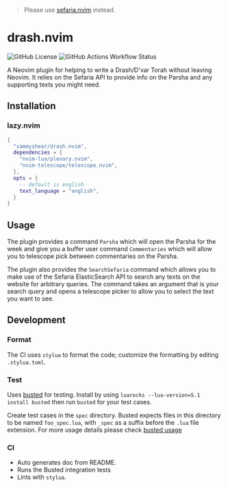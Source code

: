 > Please use [sefaria.nvim](https://github.com/sammyshear/sefaria.nvim) instead.

# drash.nvim

![GitHub License](https://img.shields.io/github/license/sammyshear/drash.nvim?style=for-the-badge)
![GitHub Actions Workflow Status](https://img.shields.io/github/actions/workflow/status/sammyshear/drash.nvim/ci.yml?style=for-the-badge)

A Neovim plugin for helping to write a Drash/D'var Torah without leaving Neovim. It relies on the Sefaria API to provide info on the Parsha and any supporting texts you might need.

## Installation

### lazy.nvim

```lua
{
  "sammyshear/drash.nvim",
  dependencies = {
    "nvim-lua/plenary.nvim",
    "nvim-telescope/telescope.nvim",
  },
  opts = {
    -- default is english
    text_language = "english",
  }
}
```

## Usage

The plugin provides a command `Parsha` which will open the Parsha for the week and give you a buffer user command `Commentaries` which will allow you to telescope pick between commentaries on the Parsha.

The plugin also provides the `SearchSefaria` command which allows you to make use of the Sefaria ElasticSearch API to search any texts on the website for arbitrary queries.
The command takes an argument that is your search query and opens a telescope picker to allow you to select the text you want to see.

## Development

### Format

The CI uses `stylua` to format the code; customize the formatting by editing `.stylua.toml`.

### Test

Uses [busted](https://lunarmodules.github.io/busted/) for testing. Install by using `luarocks --lua-version=5.1 install busted` then run `busted`
for your test cases.

Create test cases in the `spec` directory. Busted expects files in this directory to be named `foo_spec.lua`, with `_spec` as a suffix before the `.lua` file extension. For more usage details please check
[busted usage](https://lunarmodules.github.io/busted/)

### CI

- Auto generates doc from README.
- Runs the Busted integration tests
- Lints with `stylua`.
